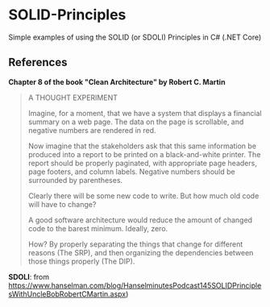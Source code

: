 # SOLID-Principles

Simple examples of using the SOLID (or SDOLI) Principles in C# (.NET Core)

## References

**Chapter 8 of the book "Clean Architecture" by Robert C. Martin**

> A THOUGHT EXPERIMENT
> 
> Imagine, for a moment, that we have a system that displays a financial summary on a web page. The data on the page is scrollable, and negative numbers are rendered in red.
> 
> Now imagine that the stakeholders ask that this same information be produced into a report to be printed on a black-and-white printer. The report should be properly paginated, with appropriate page headers, page footers, and column labels. Negative numbers should be surrounded by parentheses.
> 
> Clearly there will be some new code to write. But how much old code will have to change?
> 
> A good software architecture would reduce the amount of changed code to the barest minimum. Ideally, zero.
> 
> How? By properly separating the things that change for different reasons (The SRP), and then organizing the dependencies between those things properly (The DIP).




**SDOLI**: from https://www.hanselman.com/blog/HanselminutesPodcast145SOLIDPrinciplesWithUncleBobRobertCMartin.aspx)
